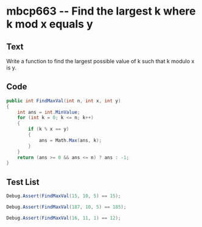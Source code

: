 # mbcp663 -- Find the largest k where k mod x equals y

## Text

Write a function to find the largest possible value of k such that k modulo x is y.

## Code

```csharp
public int FindMaxVal(int n, int x, int y) 
{
    int ans = int.MinValue;
    for (int k = 0; k <= n; k++) 
    {
        if (k % x == y) 
        {
            ans = Math.Max(ans, k);
        }
    }
    return (ans >= 0 && ans <= n) ? ans : -1;
}
```

## Test List

```csharp
Debug.Assert(FindMaxVal(15, 10, 5) == 15);
```

```csharp
Debug.Assert(FindMaxVal(187, 10, 5) == 185);
```

```csharp
Debug.Assert(FindMaxVal(16, 11, 1) == 12);
```

